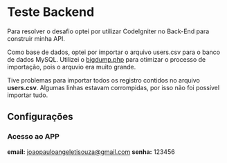 # Teste Backend

Para resolver o desafio optei por utilizar CodeIgniter no Back-End para construir minha API.

Como base de dados, optei por importar o arquivo users.csv para o banco de dados MySQL. Utilizei o [bigdump.php](https://www.ozerov.de/bigdump/) para otimizar o processo de importação, pois o arquvio era muito grande.

Tive problemas para importar todos os registro contidos no arquivo **users.csv**. Algumas linhas estavam corrompidas, por isso não foi possível importar tudo.

## Configurações

### Acesso ao APP
**email:** joaopauloangeletisouza@gmail.com
**senha:** 123456


